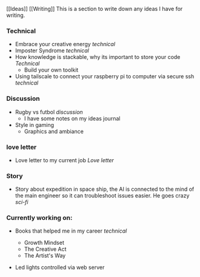 [[Ideas]] [[Writing]]
This is a section to write down any ideas I have for writing. 
### Technical
- Embrace your creative energy *technical*
- Imposter Syndrome *technical*
- How knowledge is stackable, why its important to store your code *Technical*
	- Build your own toolkit
- Using tailscale to connect your raspberry pi to computer via secure ssh *technical*
### Discussion
- Rugby vs futbol *discussion*
	- I have some notes on my ideas journal
- Style in gaming 
	- Graphics and ambiance

### love letter
- Love letter to my current job *Love letter*

### Story
- Story about expedition in space ship, the AI is connected to the mind of the main engineer so it can troubleshoot issues easier. He goes crazy *sci-fi*

### Currently working on:
- Books that helped me in my career *technical*
	- Growth Mindset
	- The Creative Act
	- The Artist's Way

- Led lights controlled via web server 

